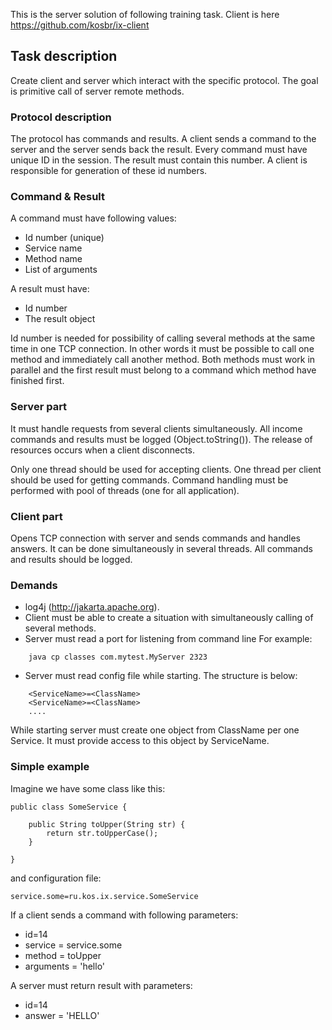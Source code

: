 This is the server solution of following training task.
Client is here https://github.com/kosbr/ix-client

## Task description
Create client and server which interact with the specific protocol. 
The goal is primitive call of server remote methods.
 
### Protocol description

The protocol has commands and results. A client sends a command to the server and the server sends back the result.
Every command must have unique ID in the session. The result must contain this number. A client is responsible for 
generation of these id numbers.

### Command & Result

A command must have following values:

* Id number (unique)
* Service name
* Method name
* List of arguments

A result must have:

* Id number
* The result object

Id number is needed for possibility of calling several methods at the same time in one TCP connection. In other words
it must be possible to call one method and immediately call another method. Both methods must work in parallel and the
first result must belong to a command which method have finished first.

### Server part
It must handle requests from several clients simultaneously. All income commands and results must 
be logged (Object.toString()). The release of resources occurs when a client disconnects.

Only one thread should be used for accepting clients. One thread per client should be used for getting commands.
Command handling must be performed with pool of threads (one for all application). 
 
### Client part

Opens TCP connection with server and sends commands and handles answers. It can be done simultaneously in
  several threads. All commands and results should be logged.

### Demands
* log4j (http://jakarta.apache.org). 
* Client must be able to create a situation with simultaneously calling of several methods.
* Server must read a port for listening from command line
    For example:

```
    java ­cp classes com.mytest.MyServer 2323 
```
 
* Server must read config file while starting. The structure is below:
```
    <ServiceName>=<ClassName> 
    <ServiceName>=<ClassName> 
    .... 
 ```
 
 While starting server must create one object from ClassName per one Service. It must provide access to this object by ServiceName.
 
### Simple example

Imagine we have some class like this:

```
public class SomeService {

    public String toUpper(String str) {
        return str.toUpperCase();
    }
    
}
```
 
 and configuration file:
 
```
service.some=ru.kos.ix.service.SomeService
```
 
If a client sends a command with following parameters:
* id=14
* service = service.some
* method = toUpper
* arguments = 'hello'

A server must return result with parameters:
* id=14
* answer = 'HELLO'
 
 
 